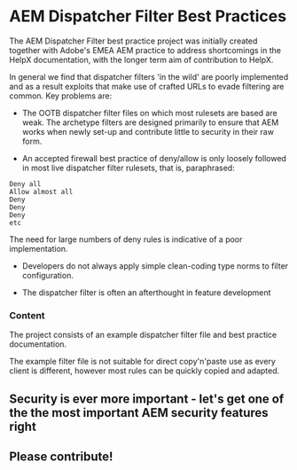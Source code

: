 # AEM Dispatcher Filter Best Practices

The AEM Dispatcher Filter best practice project was initially created together with Adobe's EMEA AEM practice to address shortcomings in the HelpX documentation, with the longer term aim of contribution to HelpX.

In general we find that dispatcher filters 'in the wild' are poorly implemented and as a result exploits that make use of crafted URLs to evade filtering are common.  Key problems are:

- The OOTB dispatcher filter files on which most rulesets are based are weak. The archetype filters are designed primarily to ensure that AEM works when newly set-up and contribute little to security in their raw form.

- An accepted firewall best practice of deny/allow is only loosely followed in most live dispatcher filter rulesets, that is, paraphrased:

```
Deny all
Allow almost all
Deny
Deny
Deny
etc
```

The need for large numbers of deny rules is indicative of a poor implementation.

- Developers do not always apply simple clean-coding type norms to filter configuration.  

- The dispatcher filter is often an afterthought in feature development

### Content

The project consists of an example dispatcher filter file and best practice documentation.

The example filter file is not suitable for direct copy'n'paste use as every client is different, however most rules can be quickly copied and adapted.  

## Security is ever more important - let's get one of the the most important AEM security features right
## Please contribute!
